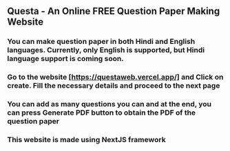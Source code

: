 ## Questa - An Online FREE Question Paper Making Website
### You can make question paper in both Hindi and English languages. Currently, only English is supported, but Hindi language support is coming soon.
### Go to the website [https://questaweb.vercel.app/] and Click on create. Fill the necessary details and proceed to the next page
### You can add as many questions you can and at the end, you can press **Generate PDF** button to obtain the PDF of the question paper
### This website is made using **NextJS** framework
